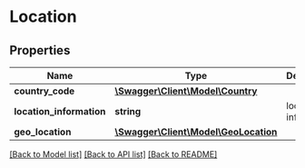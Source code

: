 # Location

## Properties
Name | Type | Description | Notes
------------ | ------------- | ------------- | -------------
**country_code** | [**\Swagger\Client\Model\Country**](Country.md) |  | [optional] 
**location_information** | **string** | location information | [optional] 
**geo_location** | [**\Swagger\Client\Model\GeoLocation**](GeoLocation.md) |  | [optional] 

[[Back to Model list]](../../README.md#documentation-for-models) [[Back to API list]](../../README.md#documentation-for-api-endpoints) [[Back to README]](../../README.md)


